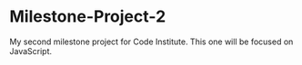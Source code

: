 # Milestone-Project-2
My second milestone project for Code Institute. This one will be focused on JavaScript.
